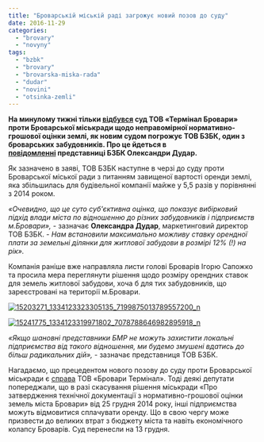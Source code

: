 ```yaml
---
title: "Броварській міській раді загрожує новий позов до суду"
date: 2016-11-29
categories: 
  - "brovary"
  - "novyny"
tags: 
  - "bzbk"
  - "brovary"
  - "brovarska-miska-rada"
  - "dudar"
  - "novini"
  - "otsinka-zemli"
---
```


**На минулому тижні тільки [відбувся](https://mpz.brovary.org/sud-tov-terminal-brovary-proty-brovarskoyi-miskrady-vidklaly/) суд ТОВ «Термінал Бровари» проти Броварської міськради щодо неправомірної нормативно-грошової оцінки землі, як новим судом погрожує ТОВ БЗБК, один з броварських забудовників. Про це йдеться в [повідомленні](https://www.facebook.com/groups/brovary/permalink/1439328119430483/?__mref=message_bubble) представниці БЗБК Олександри Дудар.**

Як зазначено в заяві, ТОВ БЗБК наступне в черзі до суду проти Броварської міської ради з питанням завищеної вартості оренди землі, яка збільшилась для будівельної компанії майже у 5,5 разів у порівнянні з 2014 роком.

_«Очевидно, що це суто суб'єктивна оцінка, що показує вибірковий підхід влади міста по відношенню до різних забудовників і підприємств м.Бровари»,_ - зазначає **Олександра Дудар**, маркетинговий директор ТОВ БЗБК. - _Нам встановили максимально можливу ставку орендної плати за земельні ділянки для житлової забудови в розмірі 12% (!) на рік»._

Компанія раніше вже направляла листи голові Броварів Ігорю Сапожко та просила мера переглянути рішення щодо розміру орендних ставок для земель житлової забудови, хоча б для тих забудовників, що зареєстровані на території м.Бровари.

[![15203271_1334123323305135_7199875013789557200_n](https://mpz.brovary.org/wp-content/uploads/2016/11/15203271_1334123323305135_7199875013789557200_n.jpg)](https://mpz.brovary.org/wp-content/uploads/2016/11/15203271_1334123323305135_7199875013789557200_n.jpg)

[![15241775_1334123319971802_7078788646982895918_n](https://mpz.brovary.org/wp-content/uploads/2016/11/15241775_1334123319971802_7078788646982895918_n.jpg)](https://mpz.brovary.org/wp-content/uploads/2016/11/15241775_1334123319971802_7078788646982895918_n.jpg)

_«Якщо шановні представники БМР не можуть захистити локальні підприємства від такого відношення, ми будемо змушені вдатись до більш радикальних дій»,_ - зазначає представниця ТОВ БЗБК.

Нагадаємо, що прецедентом нового позову до суду проти Броварської міськради є [справа](https://mpz.brovary.org/sud-tov-terminal-brovary-proty-brovarskoyi-miskrady-vidklaly/) ТОВ «Бровари Термінал». Тоді деякі депутати попереджали, що в разі скасування рішення міськради «Про затвердження технічної документації з нормативно-грошової оцінки земель міста Бровари» від 25 грудня 2014 року, інші підприємства можуть відмовитися сплачувати оренду. Що в свою чергу може призвести до великих втрат з бюджету міста та навіть економічного колапсу Броварів. Суд перенесли на 13 грудня.

